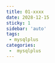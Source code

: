 ```yaml
---
title: 01-xxxx
date: 2028-12-15
sticky: 1
sidebar: 'auto'
tags:
 - mysqlplus
categories:
 -  mysqlplus
---
```

